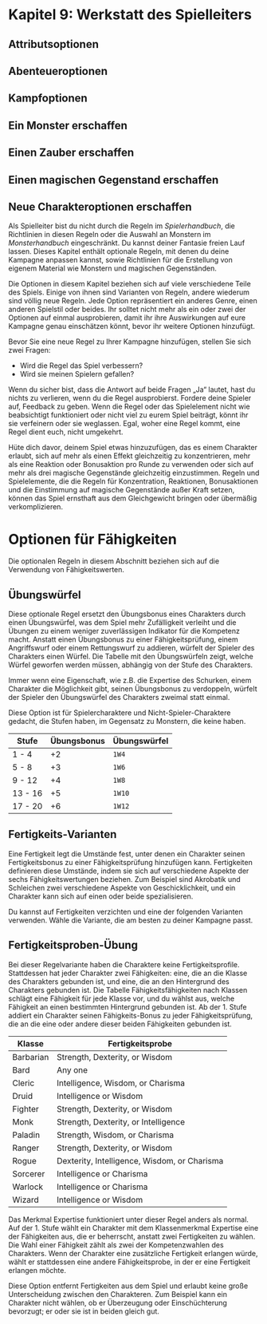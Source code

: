 # Kapitel 9: Werkstatt des Spielleiters

## Attributsoptionen

## Abenteueroptionen

## Kampfoptionen

## Ein Monster erschaffen

## Einen Zauber erschaffen

## Einen magischen Gegenstand erschaffen

## Neue Charakteroptionen erschaffen





Als Spielleiter bist du nicht durch die Regeln im _Spielerhandbuch_, die Richtlinien in diesen Regeln oder die Auswahl an Monstern im _Monsterhandbuch_ eingeschränkt. Du kannst deiner Fantasie freien Lauf lassen. Dieses Kapitel enthält optionale Regeln, mit denen du deine Kampagne anpassen kannst, sowie Richtlinien für die Erstellung von eigenem Material wie Monstern und magischen Gegenständen.

Die Optionen in diesem Kapitel beziehen sich auf viele verschiedene Teile des Spiels. Einige von ihnen sind Varianten von Regeln, andere wiederum sind völlig neue Regeln. Jede Option repräsentiert ein anderes Genre, einen anderen Spielstil oder beides. Ihr solltet nicht mehr als ein oder zwei der Optionen auf einmal ausprobieren, damit ihr ihre Auswirkungen auf eure Kampagne genau einschätzen könnt, bevor ihr weitere Optionen hinzufügt.

Bevor Sie eine neue Regel zu Ihrer Kampagne hinzufügen, stellen Sie sich zwei Fragen:

- Wird die Regel das Spiel verbessern?
- Wird sie meinen Spielern gefallen?

Wenn du sicher bist, dass die Antwort auf beide Fragen „Ja“ lautet, hast du nichts zu verlieren, wenn du die Regel ausprobierst. Fordere deine Spieler auf, Feedback zu geben. Wenn die Regel oder das Spielelement nicht wie beabsichtigt funktioniert oder nicht viel zu eurem Spiel beiträgt, könnt ihr sie verfeinern oder sie weglassen. Egal, woher eine Regel kommt, eine Regel dient euch, nicht umgekehrt.

Hüte dich davor, deinem Spiel etwas hinzuzufügen, das es einem Charakter erlaubt, sich auf mehr als einen Effekt gleichzeitig zu konzentrieren, mehr als eine Reaktion oder Bonusaktion pro Runde zu verwenden oder sich auf mehr als drei magische Gegenstände gleichzeitig einzustimmen. Regeln und Spielelemente, die die Regeln für Konzentration, Reaktionen, Bonusaktionen und die Einstimmung auf magische Gegenstände außer Kraft setzen, können das Spiel ernsthaft aus dem Gleichgewicht bringen oder übermäßig verkomplizieren.

# Optionen für Fähigkeiten
Die optionalen Regeln in diesem Abschnitt beziehen sich auf die Verwendung von Fähigkeitswerten.

## Übungswürfel
Diese optionale Regel ersetzt den Übungsbonus eines Charakters durch einen Übungswürfel, was dem Spiel mehr Zufälligkeit verleiht und die Übungen zu einem weniger zuverlässigen Indikator für die Kompetenz macht. Anstatt einen Übungsbonus zu einer Fähigkeitsprüfung, einem Angriffswurf oder einem Rettungswurf zu addieren, würfelt der Spieler des Charakters einen Würfel. Die Tabelle mit den Übungswürfeln zeigt, welche Würfel geworfen werden müssen, abhängig von der Stufe des Charakters.

Immer wenn eine Eigenschaft, wie z.B. die Expertise des Schurken, einem Charakter die Möglichkeit gibt, seinen Übungsbonus zu verdoppeln, würfelt der Spieler den Übungswürfel des Charakters zweimal statt einmal.

Diese Option ist für Spielercharaktere und Nicht-Spieler-Charaktere gedacht, die Stufen haben, im Gegensatz zu Monstern, die keine haben.

| Stufe   | Übungsbonus | Übungswürfel |
| ------- | ----------- | ------------ |
| 1 - 4   | +2          | `1W4`        |
| 5 - 8   | +3          | `1W6`        |
| 9 - 12  | +4          | `1W8`        |
| 13 - 16 | +5          | `1W10`       |
| 17 - 20 | +6          | `1W12`       | 


## Fertigkeits-Varianten
Eine Fertigkeit legt die Umstände fest, unter denen ein Charakter seinen Fertigkeitsbonus zu einer Fähigkeitsprüfung hinzufügen kann. Fertigkeiten definieren diese Umstände, indem sie sich auf verschiedene Aspekte der sechs Fähigkeitswertungen beziehen. Zum Beispiel sind Akrobatik und Schleichen zwei verschiedene Aspekte von Geschicklichkeit, und ein Charakter kann sich auf einen oder beide spezialisieren.

Du kannst auf Fertigkeiten verzichten und eine der folgenden Varianten verwenden. Wähle die Variante, die am besten zu deiner Kampagne passt.

## Fertigkeitsproben-Übung
Bei dieser Regelvariante haben die Charaktere keine Fertigkeitsprofile. Stattdessen hat jeder Charakter zwei Fähigkeiten: eine, die an die Klasse des Charakters gebunden ist, und eine, die an den Hintergrund des Charakters gebunden ist. Die Tabelle Fähigkeitsfähigkeiten nach Klassen schlägt eine Fähigkeit für jede Klasse vor, und du wählst aus, welche Fähigkeit an einen bestimmten Hintergrund gebunden ist. Ab der 1. Stufe addiert ein Charakter seinen Fähigkeits-Bonus zu jeder Fähigkeitsprüfung, die an die eine oder andere dieser beiden Fähigkeiten gebunden ist.

| Klasse    | Fertigkeitsprobe                             |
| --------- | -------------------------------------------- |
| Barbarian | Strength, Dexterity, or Wisdom               |
| Bard      | Any one                                      |
| Cleric    | Intelligence, Wisdom, or Charisma            |
| Druid     | Intelligence or Wisdom                       |
| Fighter   | Strength, Dexterity, or Wisdom               |
| Monk      | Strength, Dexterity, or Intelligence         |
| Paladin   | Strength, Wisdom, or Charisma                |
| Ranger    | Strength, Dexterity, or Wisdom               |
| Rogue     | Dexterity, Intelligence, Wisdom, or Charisma |
| Sorcerer  | Intelligence or Charisma                     |
| Warlock   | Intelligence or Charisma                     |
| Wizard    | Intelligence or Wisdom                       |
 
Das Merkmal Expertise funktioniert unter dieser Regel anders als normal. Auf der 1. Stufe wählt ein Charakter mit dem Klassenmerkmal Expertise eine der Fähigkeiten aus, die er beherrscht, anstatt zwei Fertigkeiten zu wählen. Die Wahl einer Fähigkeit zählt als zwei der Kompetenzwahlen des Charakters. Wenn der Charakter eine zusätzliche Fertigkeit erlangen würde, wählt er stattdessen eine andere Fähigkeitsprobe, in der er eine Fertigkeit erlangen möchte.

Diese Option entfernt Fertigkeiten aus dem Spiel und erlaubt keine große Unterscheidung zwischen den Charakteren. Zum Beispiel kann ein Charakter nicht wählen, ob er Überzeugung oder Einschüchterung bevorzugt; er oder sie ist in beiden gleich gut.
